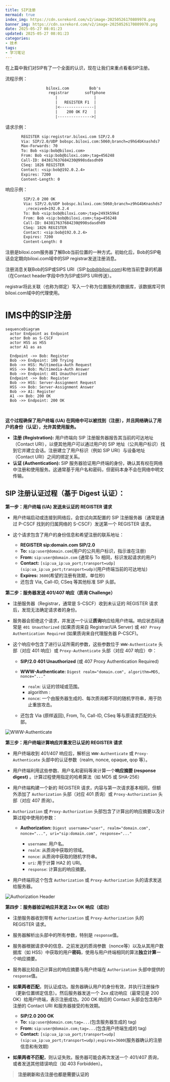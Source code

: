 ```yaml
---
title: SIP注册
mermaid: true
index_img: https://cdn.sxrekord.com/v2/image-20250526170809978.png
banner_img: https://cdn.sxrekord.com/v2/image-20250526170809978.png
date: 2025-05-27 08:01:23
updated: 2025-05-27 08:01:23
categories:
- 技术
tags:
- 学习笔记
---
```


在上篇中我们对SIP有了一个全面的认识，现在让我们来重点看看SIP注册。

流程示例：

```txt
                  biloxi.com         Bob's
                   registrar       softphone
                      |                |
                      |   REGISTER F1  |
                      |<---------------|
                      |    200 OK F2   |
                      |--------------->|
```

请求示例：

```txt
       REGISTER sip:registrar.biloxi.com SIP/2.0
       Via: SIP/2.0/UDP bobspc.biloxi.com:5060;branch=z9hG4bKnashds7
       Max-Forwards: 70
       To: Bob <sip:bob@biloxi.com>
       From: Bob <sip:bob@biloxi.com>;tag=456248
       Call-ID: 843817637684230@998sdasdh09
       CSeq: 1826 REGISTER
       Contact: <sip:bob@192.0.2.4>
       Expires: 7200
       Content-Length: 0
```

响应示例：

```txt
        SIP/2.0 200 OK
        Via: SIP/2.0/UDP bobspc.biloxi.com:5060;branch=z9hG4bKnashds7
         ;received=192.0.2.4
        To: Bob <sip:bob@biloxi.com>;tag=2493k59kd
        From: Bob <sip:bob@biloxi.com>;tag=456248
        Call-ID: 843817637684230@998sdasdh09
        CSeq: 1826 REGISTER
        Contact: <sip:bob@192.0.2.4>
        Expires: 7200
        Content-Length: 0
```

注册是biloxi.com服务器了解Bob当前位置的一种方式。初始化后，Bob的SIP电话会定期向biloxi.com域中的SIP registrar发送注册消息。

注册消息关联Bob的SIP或SIPS URI（SIP:bob@biloxi.com)和他当前登录的机器（在Contact header字段中作为SIP或SIPS URI传送）。

registrar将此关联（也称为绑定）写入一个称为位置服务的数据库，该数据库可供biloxi.com域中的代理使用。

# IMS中的SIP注册

```mermaid
sequenceDiagram
  actor Endpoint as Endpoint
  actor Bob as S-CSCF
  actor HSS as HSS
  actor A1 as as

  Endpoint ->> Bob: Register
  Bob ->> Endpoint: 100 Trying
  Bob ->> HSS: Multimedia-Auth Request
  HSS ->> Bob: Multimedia-Auth Answer
  Bob ->> Endpoint: 401 Unauthorized
  Endpoint ->> Bob: Register
  Bob ->> HSS: Server-Assignment Request
  HSS ->> Bob: Server-Assignment Answer
  Bob ->> A1: Register
  A1 ->> Bob: 200 OK
  Bob ->> Endpoint: 200 OK
```

‍

**这个过程确保了用户终端 (UA) 在网络中可以被找到（注册），并且网络确认了用户的身份（认证），允许其使用服务。**

* **注册 (Registration):**  用户终端向 SIP 注册服务器报告其当前的可达地址（Contact URI），以便其他用户可以通过用户的 SIP 地址（公共用户标识）找到它并建立会话。注册建立了用户标识（例如 SIP URI）与设备地址（Contact URI）之间的绑定关系。
* **认证 (Authentication):**  SIP 服务器验证用户终端的身份，确认其有权在网络中注册和使用服务。这通常基于用户名和密码，但密码本身不会在网络中明文传输。

## SIP 注册认证过程（基于 Digest 认证）：

**第一步：用户终端 (UA) 发送未认证的 REGISTER 请求**

* 用户终端启动或连接到网络后，会尝试向其配置的 SIP 注册服务器（通常是通过 P-CSCF 找到的归属网络的 S-CSCF）发送第一个 REGISTER 请求。
* 这个请求包含了用户的身份信息和希望注册的联系地址：

  * **REGISTER sip:domain.com SIP/2.0**
  * **To:**  `sip:user@domain.com`​ (用户的公共用户标识，指示谁在注册)
  * **From:**  `sip:user@domain.com`​ (通常与 To 相同，标识发起请求的用户)
  * **Contact:**  `[sip:ua_ip:ua_port;transport=udp](sip:ua_ip:ua_port;transport=udp)`​ (用户终端当前的可达地址)
  * **Expires:**  `3600`​ (希望的注册有效期，单位秒)
  * 还包含 Via, Call-ID, CSeq 等其他标准 SIP 头部。

**第二步：服务器发送 401/407 响应（质询 Challenge）**

* 注册服务器（Registrar，通常是 S-CSCF）收到未认证的 REGISTER 请求后，发现无法确定请求者的身份。
* 服务器会拒绝这个请求，并发送一个认证**质询**响应给用户终端。响应状态码通常是 `401 Unauthorized`​ (如果质询来自 Registrar/UA Server) 或 `407 Proxy Authentication Required`​ (如果质询来自代理服务器 P-CSCF)。
* 这个响应中包含了进行认证所需的参数，这些参数位于 `WWW-Authenticate` 头部（对应 401 响应）或 `Proxy-Authenticate`​ 头部（对应 407 响应）中：

  * **SIP/2.0 401 Unauthorized** (或 407 Proxy Authentication Required)
  * **WWW-Authenticate:**  `Digest realm="domain.com", algorithm=MD5, nonce="..."`

    * ​`realm`​: 认证的领域或范围。
    *  algorithm :
    * ​`nonce`​: 一个由服务器生成的、每次质询都不同的随机字符串，用于防止重放攻击。
  * 还包含 Via (原样返回), From, To, Call-ID, CSeq 等与原请求匹配的头部。

![WWW-Authenticate](https://cdn.sxrekord.com/v2/image-20250527154031-kn8mlk4.png)

**第三步：用户终端计算响应并重发已认证的 REGISTER 请求**

* 用户终端收到 401/407 响应后，解析出 `WWW-Authenticate` 或 `Proxy-Authenticate` 头部中的认证参数（realm, nonce, opaque, qop 等）。
* 用户终端利用这些参数、用户名和密码等来计算一个**响应摘要 (response digest)** 。计算过程使用指定的哈希算法（如 MD5 或 SHA-256）
* 用户终端构建一个新的 REGISTER 请求，内容与第一次请求基本相同，但额外添加了 `Authorization` 头部（对应 401 质询）或 `Proxy-Authorization`​ 头部（对应 407 质询）。
* `Authorization` 或 `Proxy-Authorization` 头部包含了计算出的响应摘要以及计算过程中使用的参数：

  * **Authorization:**  `Digest username="user", realm="domain.com", nonce="...", uri="sip:domain.com", response="..."`​

    * ​`username`​: 用户名。
    * ​`realm`​: 从质询中获取的领域。
    * ​`nonce`​: 从质询中获取的随机字符串。
    * ​`uri`​: 用于计算 HA2 的 URI。
    * ​`response`​: 计算出的响应摘要。
* 用户终端将这个包含 `Authorization`​ 或 `Proxy-Authorization`​ 头的请求发送给服务器。

![Authorization Header](https://cdn.sxrekord.com/v2/image-20250527154344-1pqv0qc.png)

**第四步：服务器验证响应并发送 2xx OK 响应（成功）**

* 注册服务器收到带有 `Authorization`​ 或 `Proxy-Authorization`​ 头的 REGISTER 请求。
* 服务器解析出头部中的所有参数，特别是 `response`​ 值。
* 服务器根据请求中的信息、之前发送的质询参数（nonce等）以及从其用户数据库（如 HSS）中获取的用户**密码**，使用与用户终端相同的算法**独立计算**一个响应摘要。
* 服务器比较自己计算出的响应摘要与用户终端在 `Authorization`​ 头部中提供的 `response`​ 值。
* **如果两者匹配**，则认证成功。服务器确认用户的身份有效，并执行注册操作（更新位置绑定信息）。然后服务器发送一个 2xx 成功响应（最常见是 200 OK）给用户终端，表示注册成功。200 OK 响应的 Contact 头部会包含用户注册的 Contact URI 和服务器接受的有效期。

  * **SIP/2.0 200 OK**
  * **To:**  `sip:user@domain.com;tag=...`​ (包含服务器生成的 tag)
  * **From:**  `sip:user@domain.com;tag=...`​ (包含用户终端生成的 tag)
  * **Contact:**  `[sip:ua_ip:ua_port;transport=udp](sip:ua_ip:ua_port;transport=udp);expires=3600`​ (服务器确认的注册信息和有效期)
* **如果两者不匹配**，则认证失败。服务器可能会再次发送一个 401/407 质询，或者发送其他错误响应（如 403 Forbidden）。

> **注册刷新和去注册也都是需要认证的**
